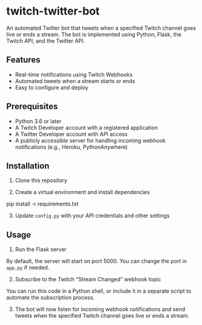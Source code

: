 # twitch-twitter-bot

An automated Twitter bot that tweets when a specified Twitch channel goes live or ends a stream. The bot is implemented using Python, Flask, the Twitch API, and the Twitter API.

## Features

- Real-time notifications using Twitch Webhooks
- Automated tweets when a stream starts or ends
- Easy to configure and deploy

## Prerequisites

- Python 3.6 or later
- A Twitch Developer account with a registered application
- A Twitter Developer account with API access
- A publicly accessible server for handling incoming webhook notifications (e.g., Heroku, PythonAnywhere)

## Installation

1. Clone this repository

2. Create a virtual environment and install dependencies

pip install -r requirements.txt

3. Update `config.py` with your API credentials and other settings


## Usage

1. Run the Flask server

By default, the server will start on port 5000. You can change the port in `app.py` if needed.

2. Subscribe to the Twitch "Stream Changed" webhook topic

You can run this code in a Python shell, or include it in a separate script to automate the subscription process.

3. The bot will now listen for incoming webhook notifications and send tweets when the specified Twitch channel goes live or ends a stream.



